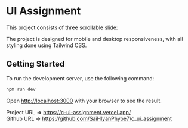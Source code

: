 # UI Assignment

This project consists of three scrollable slide:

The project is designed for mobile and desktop responsiveness, with all styling done using Tailwind CSS.

## Getting Started

To run the development server, use the following command:

```bash
npm run dev
```

Open [http://localhost:3000](http://localhost:3000) with your browser to see the result.<br>

Project URL => https://c-ui-assignment.vercel.app/ <br>
Github URL => https://github.com/SaiHlyanPhyoe7/c_ui_assignment
